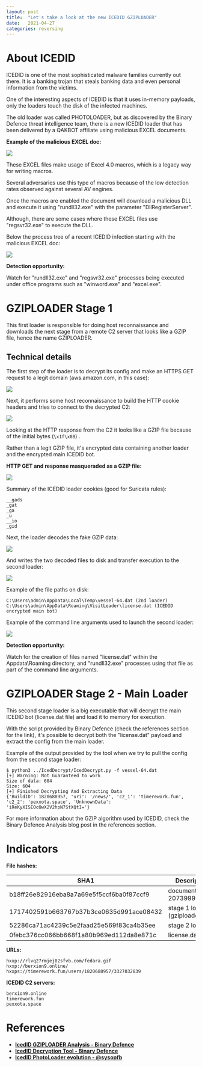 ```yaml
---
layout: post
title:  "Let's take a look at the new ICEDID GZIPLOADER"
date:   2021-04-27
categories: reversing
---
```


# About ICEDID

ICEDID is one of the most sophisticated malware families currently out there. It is a banking trojan that steals banking data and even personal information from the victims. 

One of the interesting aspects of ICEDID is that it uses in-memory payloads, only the loaders touch the disk of the infected machines.

The old loader was called PHOTOLOADER, but as discovered by the Binary Defence threat intelligence team, there is a new ICEDID loader that has been delivered by a QAKBOT affiliate using malicious EXCEL documents.

**Example of the malicious EXCEL doc:**

![ ](/assets/images/icedid_gziploader/image-20210427085533856.png)

These EXCEL files make usage of Excel 4.0 macros, which is a legacy way for writing macros. 

Several adversaries use this type of macros because of the low detection rates observed against several AV engines.

Once the macros are enabled the document will download a malicious DLL and execute it using "rundll32.exe" with the parameter "DllRegisterServer".

Although, there are some cases where these EXCEL files use "regsvr32.exe" to execute the DLL.

Below the process tree of a recent ICEDID infection starting with the malicious EXCEL doc:

![ ](/assets/images/icedid_gziploader/image-20210427085616203.png)

**Detection opportunity:**

Watch for "rundll32.exe" and "regsvr32.exe" processes being executed under office programs such as "winword.exe" and "excel.exe".

# GZIPLOADER Stage 1

This first loader is responsible for doing host reconnaissance and downloads the next stage from a remote C2 server that looks like a GZIP file, hence the name GZIPLOADER.

## Technical details

The first step of the loader is to decrypt its config and make an HTTPS GET request to a legit domain (aws.amazon.com, in this case):

![ ](/assets/images/icedid_gziploader/image-20210427103003644.png)

Next, it performs some host reconnaissance to build the HTTP cookie headers and tries to connect to the decrypted C2:

![ ](/assets/images/icedid_gziploader/image-20210427110831638.png)

Looking at the HTTP response from the C2 it looks like a GZIP file because of the initial bytes (`\x1f\x8B`) .

Rather than a legit GZIP file, it's encrypted data containing another loader and the encrypted main ICEDID bot.

**HTTP GET and response masqueraded as a GZIP file:**

![ ](/assets/images/icedid_gziploader/image-20210427091907226.png)

Summary of the ICEDID loader cookies (good for Suricata rules):

```
__gads
_gat
_ga
_u
__io
_gid
```

Next, the loader decodes the fake GZIP data:

![ ](/assets/images/icedid_gziploader/image-20210427110918610.png)

And writes the two decoded files to disk and transfer execution to the second loader:

![ ](/assets/images/icedid_gziploader/image-20210427111043403.png)

Example of the file paths on disk:

```
C:\Users\admin\AppData\Local\Temp\vessel-64.dat (2nd loader)
C:\Users\admin\AppData\Roaming\VisitLeader\license.dat (ICEDID encrypted main bot)
```

Example of the command line arguments used to launch the second loader:

 ![ ](/assets/images/icedid_gziploader/image-20210427115239680.png)

**Detection opportunity:** 

Watch for the creation of files named "license.dat" within the Appdata\Roaming directory, and "rundll32.exe" processes using that file as part of the command line arguments.

# GZIPLOADER Stage 2 - Main Loader

This second stage loader is a big executable that will decrypt the main ICEDID bot (license.dat file) and load it to memory for execution.

With the script provided by Binary Defence (check the references section for the link), it's possible to decrypt both the "license.dat" payload and extract the config from the main loader.

Example of the output provided by the tool when we try to pull the config from the second stage loader:

```
$ python3 ../IcedDecrypt/IcedDecrypt.py -f vessel-64.dat
[+] Warning: Not Guaranteed to work
Size of data: 604
Size: 604
[+] Finished Decrypting And Extracting Data
{'BuildID': 1820688957, 'uri': '/news/', 'c2_1': 'timerework.fun', 'c2_2': 'pexxota.space', 'UnknownData': 'iReKyXISE0cOwX2V2hpN7StXQtI='}
```

For more information about the GZIP algorithm used by ICEDID, check the Binary Defence Analysis blog post in the references section.

# Indicators

**File hashes:**

| SHA1                                     | Description                 |
| ---------------------------------------- | --------------------------- |
| b18ff26e82916eba8a7a69e5f5ccf6ba0f87ccf9 | document-2073999746.xls     |
| 1717402591b663767b37b3ce0635d991ace08432 | stage 1 loader (gziploader) |
| 52286ca71ac4239c5e2faad25e569f83ca4b35ee | stage 2 loader              |
| 0febc376cc066bb668f1a80b969ed112da8e871c | license.dat                 |

**URLs:**

```
hxxp://rlvq27rmjej02sfvb.com/fedara.gif
hxxp://berxion9.online/
hxxps://timerework.fun/users/1820688957/3327032839
```

**ICEDID C2 servers:**

```
berxion9.online
timerework.fun
pexxota.space
```

# References

* [**IcedID GZIPLOADER Analysis - Binary Defence**](https://www.binarydefense.com/icedid-gziploader-analysis/)
* **[IcedID Decryption Tool - Binary Defence](https://github.com/BinaryDefense/IcedDecrypt)**
* [**IcedID PhotoLoader evolution - @sysopfb**](https://sysopfb.github.io/malware,/icedid/2020/04/28/IcedIDs-updated-photoloader.html)


